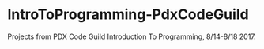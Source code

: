 # IntroToProgramming-PdxCodeGuild
Projects from PDX Code Guild Introduction To Programming, 8/14-8/18 2017.
